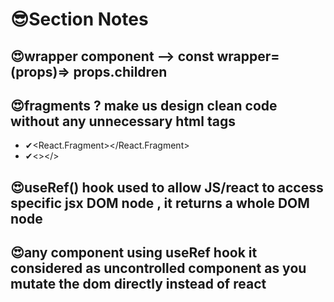 # 😎Section Notes

## 😍wrapper component --> const wrapper=(props)=> props.children

## 😍fragments ? make us design clean code without any unnecessary html tags

- ✔<React.Fragment></React.Fragment>
- ✔<></>

## 😍useRef() hook used to allow JS/react to access specific jsx DOM node , it returns a whole DOM node

## 😍any component using useRef hook it considered as uncontrolled component as you mutate the dom directly instead of react
